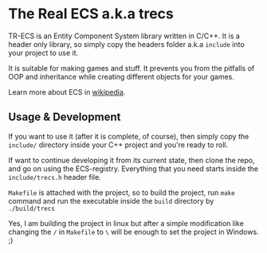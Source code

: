 # The Real ECS a.k.a trecs

TR-ECS is an Entity Component System library written in C/C++. It is a header only library, so simply copy the headers folder a.k.a `include` into your project to use it.

It is suitable for making games and stuff. It prevents you from the pitfalls of OOP and inheritance while creating different objects for your games.

Learn more about ECS in [wikipedia](https://en.wikipedia.org/wiki/Entity_component_system).

## Usage & Development

If you want to use it (after it is complete, of course), then simply copy the `include/` directory inside your C++ project and you're ready to roll.

If want to continue developing it from its current state, then clone the repo, and go on using the ECS-registry. Everything that you need starts inside the `include/trecs.h` header file.

`Makefile` is attached with the project, so to build the project, run `make` command and run the executable inside  the `build` directory by `./build/trecs`

Yes, I am building the project in linux but after a simple modification like changing the `/` in `Makefile` to `\` will be enough to set the project in Windows. ;)
